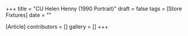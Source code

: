 +++
title = "CU Helen Henny (1990 Portrait)"
draft = false
tags = [Store Fixtures]
date = ""

[Article]
contributors = []
gallery = []
+++